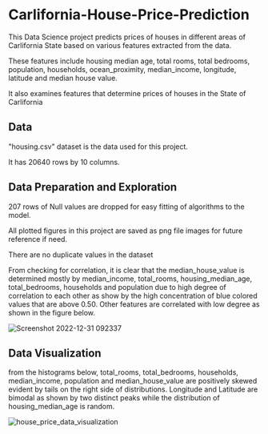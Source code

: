 # Carlifornia-House-Price-Prediction
This Data Science project predicts prices of houses in different areas of Carlifornia State based on various features extracted from the data.

These features include housing median age, total rooms, total bedrooms, population, households, ocean_proximity, median_income, longitude, latitude and median house value.

It also examines features that determine prices of houses in the State of Carlifornia

## Data

"housing.csv" dataset is the data used for this project.

It has 20640 rows by 10 columns.

## Data Preparation and Exploration

207 rows of Null values are dropped for easy fitting of algorithms to the model.

All plotted figures in this project are saved as png file images for future reference if need.

There are no duplicate values in the dataset


From checking for correlation, it is clear that the median_house_value is determined mostly by median_income, total_rooms, housing_median_age, total_bedrooms, households and population due to high degree of correlation to each other as show by the high concentration of blue colored values that are above 0.50. Other features are correlated with low degree as shown in the figure below.

![Screenshot 2022-12-31 092337](https://user-images.githubusercontent.com/78556152/210127401-fee3f7ff-4b96-4dd9-b354-811fdef24237.png)

## Data Visualization

from the histograms below, total_rooms, total_bedrooms, households, median_income, population and median_house_value are positively skewed evident by tails on the right side of distributions. Longitude and Latitude are bimodal as shown by two distinct peaks while the distribution of housing_median_age is random.

![house_price_data_visualization](https://user-images.githubusercontent.com/78556152/210125665-1b598e10-cb4d-46f9-99b1-834c6073547d.png)

